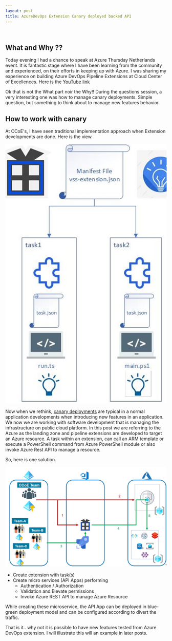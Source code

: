 ```yaml
---
layout: post
title: AzureDevOps Extension Canary deployed backed API
---
```

<!-- Post Content -->

<br/>

## What and Why ?? 

Today evening I had a chance to speak at Azure Thursday Netherlands event. It is fantastic stage where I have been learning from the community and experienced, on their efforts in keeping up with Azure. I was sharing my experience on building Azure DevOps Pipeline Extensions at Cloud Center of Excellences. Here is the [YouTube link](https://www.youtube.com/watch?v=kLHRA_ec1Zo)

Ok that is not the What part noir the Why!! During the questions session, a very interesting one was how to manage canary deployments. Simple question, but something to think about to manage new features behavior. 

## How to work with canary

At CCoE's, I have seen traditional implementation approach when Extension developments are done. Here is the view. 
 
 ![](/assets/2020-08-06-AzDevops-Extension.jpg)

Now when we rethink, [canary deployments](https://martinfowler.com/bliki/CanaryRelease.html#:~:text=Canary%20release%20is%20a%20technique,making%20it%20available%20to%20everybody.) are typical in a normal application developments when introducing new features in an application. We now we are working with software development that is managing the infrastructure on public cloud platform. In this post we are referring to the Azure as the landing zone and pipeline extensions are developed to target an Azure resource. A task within an extension, can call an ARM template or execute a PowerShell command from Azure PowerShell module or also invoke Azure Rest API to manage a resource. 

So, here is one solution. 

 ![](/assets/2020-08-06-AzDevops-Canary-Approach.jpg)

- Create extension with task(s)
- Create micro services (API Apps) performing
    - Authentication / Authorization
    - Validation and Elevate permissions
    - Invoke Azure REST API to manage Azure Resource

While creating these microservice, the API App can be deployed in blue-green deployment model and can be configured according to divert the traffic. 

That is it.. why not it is possible to have new features tested from Azure DevOps extension. I will illustrate this will an example in later posts.